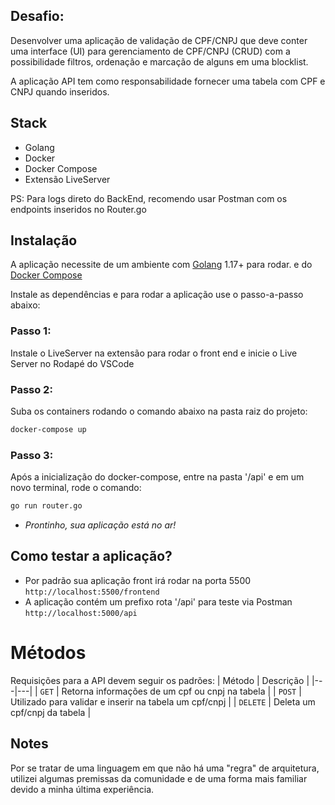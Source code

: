 ##  Desafio:
Desenvolver uma aplicação de validação de CPF/CNPJ que deve conter uma interface (UI) para gerenciamento de CPF/CNPJ (CRUD) com a possibilidade filtros, ordenação e marcação de alguns em uma blocklist.

A aplicação API tem como responsabilidade fornecer uma tabela com CPF e CNPJ quando inseridos.

## Stack

- Golang
- Docker
- Docker Compose
- Extensão LiveServer
 
 PS: Para logs direto do BackEnd, recomendo usar Postman com os endpoints inseridos no Router.go


## Instalação

A aplicação necessite de um ambiente com [Golang](https://go.dev/doc/install) 1.17+ para rodar.
e do [Docker Compose](https://docs.docker.com/compose/install/)


Instale as dependências e para rodar a aplicação use o passo-a-passo abaixo:

### Passo 1:
Instale o LiveServer na extensão para rodar o front end e inicie o Live Server no Rodapé do VSCode

### Passo 2:
Suba os containers rodando o comando abaixo na pasta raiz do projeto:
```sh
docker-compose up
```


### Passo 3:
Após a inicialização do docker-compose, entre na pasta '/api' e em um novo terminal, rode o comando:
```sh
go run router.go
```

- *Prontinho, sua aplicação está no ar!*

## Como testar a aplicação?
- Por padrão sua aplicação front irá rodar na porta 5500 ```http://localhost:5500/frontend```
- A aplicação contém um prefixo rota '/api' para teste via Postman ```http://localhost:5000/api```


# Métodos
Requisições para a API devem seguir os padrões:
| Método | Descrição |
|---|---|
| `GET` | Retorna informações de um cpf ou cnpj na tabela |
| `POST` | Utilizado para validar e inserir na tabela um cpf/cnpj |
| `DELETE` | Deleta um cpf/cnpj da tabela  |

## Notes

Por se tratar de uma linguagem em que não há uma "regra" de arquitetura, utilizei algumas premissas da comunidade e de uma forma mais familiar devido a minha última experiência.
